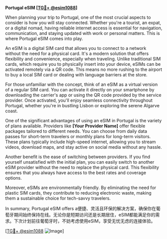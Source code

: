 **Portugal eSIM [[TG💪+ @esim1088](https://t.me/s/esim1088)]**

When planning your trip to Portugal, one of the most crucial aspects to consider is how you will stay connected. Whether you're a tourist, an expat, or a digital nomad, having reliable internet access is essential for navigation, communication, and staying updated with work or personal matters. This is where Portugal eSIM comes into play.

An eSIM is a digital SIM card that allows you to connect to a network without the need for a physical card. It's a modern solution that offers flexibility and convenience, especially when traveling. Unlike traditional SIM cards, which require you to physically insert into your device, eSIMs can be activated remotely via a QR code. This means no more rushing to the airport to buy a local SIM card or dealing with language barriers at the store.

For those unfamiliar with the concept, think of an eSIM as a virtual version of a regular SIM card. You can activate it directly on your smartphone by downloading the carrier's app or using the QR code provided by the service provider. Once activated, you'll enjoy seamless connectivity throughout Portugal, whether you're in bustling Lisbon or exploring the serene Algarve coast.

One of the significant advantages of using an eSIM in Portugal is the variety of plans available. Providers like **[Your Provider Name]** offer flexible packages tailored to different needs. You can choose from daily data passes for short-term travelers or monthly plans for long-term visitors. These plans typically include high-speed internet, allowing you to stream videos, download maps, and stay active on social media without any hassle.

Another benefit is the ease of switching between providers. If you find yourself unsatisfied with the initial plan, you can easily switch to another eSIM provider without the need to replace the physical card. This flexibility ensures that you always have access to the best rates and coverage options.

Moreover, eSIMs are environmentally friendly. By eliminating the need for plastic SIM cards, they contribute to reducing electronic waste, making them a sustainable choice for tech-savvy travelers.

In summary, Portugal eSIM offers a便捷、灵活且环保的解决方案，确保你在葡萄牙期间始终保持在线。无论你是短期访问还是长期居住，eSIM都能满足你的需求。下次计划前往葡萄牙时，不妨考虑使用eSIM，享受无忧无虑的连接体验。

[[TG💪+ @esim1088](https://t.me/s/esim1088) ![Image](https://i.postimg.cc/Y0z9fWf4/image.png)]
